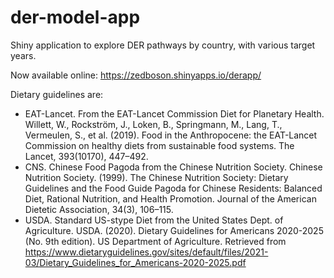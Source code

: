# der-model-app
Shiny application to explore DER pathways by country, with various target years.

Now available online: https://zedboson.shinyapps.io/derapp/

Dietary guidelines are:
* EAT-Lancet. From the EAT-Lancet Commission Diet for Planetary Health. Willett, W., Rockström, J., Loken, B., Springmann, M., Lang, T., Vermeulen, S., et al. (2019). Food in the Anthropocene: the EAT-Lancet Commission on healthy diets from sustainable food systems. The Lancet, 393(10170), 447–492.
* CNS. Chinese Food Pagoda from the Chinese Nutrition Society. Chinese Nutrition Society. (1999). The Chinese Nutrition Society: Dietary Guidelines and the Food Guide Pagoda for Chinese Residents: Balanced Diet, Rational Nutrition, and Health Promotion. Journal of the American Dietetic Association, 34(3), 106–115.
* USDA. Standard US-stype Diet from the United States Dept. of Agriculture. USDA. (2020). Dietary Guidelines for Americans 2020-2025 (No. 9th edition). US Department of Agriculture. Retrieved from https://www.dietaryguidelines.gov/sites/default/files/2021-03/Dietary_Guidelines_for_Americans-2020-2025.pdf


